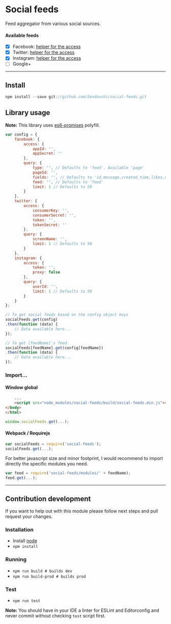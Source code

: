 # Social feeds

Feed aggregator from various social sources.

#### Available feeds
- [x] Facebook: [helper for the access](https://www.slickremix.com/docs/how-to-get-api-keys-and-tokens-for-twitter/)
- [x] Twitter: [helper for the access](https://developers.facebook.com/quickstarts/)
- [x] Instagram: [helper for the access](https://medium.com/@bkwebster/how-to-get-instagram-api-access-token-and-fix-your-broken-feed-c8ad470e3f02#.26agswzvx)
- [ ] Google+

---

## Install
```js
npm install --save git://github.com/Sendoushi/social-feeds.git
```

## Library usage

**Note:** This library uses [es6-promises](https://github.com/stefanpenner/es6-promise#readme) polyfill.

```js
var config = {
    facebook: {
        access: {
            appId: '',
            appSecret: ''
        },
        query: {
            type: '', // Defaults to 'feed'. Available 'page'
            pageId: '',
            fields: '', // Defaults to 'id,message,created_time,likes,comments'
            feed: '', // Defaults to 'feed'
            limit: 1 // Defaults to 50
        }
    },
    twitter: {
        access: {
            consumerKey: '',
            consumerSecret: '',
            token: '',
            tokenSecret: ''
        },
        query: {
            screenName: '',
            limit: 1 // Defaults to 50
        }
    },
    instagram: {
        access: {
            token: '',
            proxy: false
        },
        query: {
            userId: '',
            limit: 1 // Defaults to 50
        }
    }  
};

// To get social feeds based on the config object keys
socialFeeds.get(config)
.then(function (data) {
    // Data available here...
});

// To get [feedName]'s feed
socialFeeds[feedName].get(config[feedName])
.then(function (data) {
    // Data available here...
});
```

### Import...
#### Window global
```html
    ...
    <script src="node_modules/social-feeds/build/social-feeds.min.js"></script>
</body>
</html>
```
```js
window.socialFeeds.get(...);
```

#### Webpack / Requirejs
```js
var socialFeeds = require('social-feeds');
socialFeeds.get(...);
```

For better javascript size and minor footprint, I would recommend to import directly the specific modules you need.

```js
var feed = require('social-feeds/modules/' + feedName);
feed.get(...);
```

---

## Contribution development

If you want to help out with this module please follow next steps and pull request your changes.

### Installation

- Install [node](http://nodejs.org)
- `npm install`

### Running
- `npm run build # builds dev`
- `npm run build-prod # builds prod`

### Test

- `npm run test`

**Note:** You should have in your IDE a linter for ESLint and Editorconfig and never commit without checking `test` script first.
